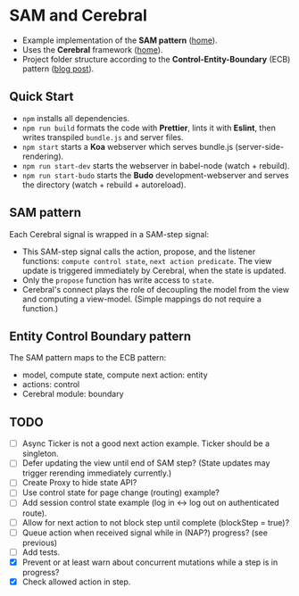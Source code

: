 # SAM and Cerebral
- Example implementation of the **SAM pattern** ([home](http://sam.js.org/)).
- Uses the **Cerebral** framework ([home](http://cerebraljs.com/)).
- Project folder structure according to the **Control-Entity-Boundary** (ECB) pattern ([blog post](http://www.adam-bien.com/roller/abien/entry/bureaucratic_design_with_java_ee)).

## Quick Start
- `npm` installs all dependencies.
- `npm run build` formats the code with **Prettier**, lints it with **Eslint**, then writes transpiled `bundle.js` and server files.
- `npm start` starts a **Koa** webserver which serves bundle.js (server-side-rendering).
- `npm run start-dev` starts the webserver in babel-node (watch + rebuild).
- `npm run start-budo` starts the **Budo** development-webserver and serves the directory (watch + rebuild + autoreload).

## SAM pattern
Each Cerebral signal is wrapped in a SAM-step signal:
- This SAM-step signal calls the action, propose, and the listener functions: `compute control state`, `next action predicate`. The view update is triggered immediately by Cerebral, when the state is updated.
- Only the `propose` function has write access to `state`.
- Cerebral's connect plays the role of decoupling the model from the view and computing a view-model. (Simple mappings do not require a function.)

## Entity Control Boundary pattern
The SAM pattern maps to the ECB pattern:
- model, compute state, compute next action: entity
- actions: control
- Cerebral module: boundary

## TODO
- [ ] Async Ticker is not a good next action example. Ticker should be a singleton.
- [ ] Defer updating the view until end of SAM step? (State updates may trigger rerending immediately currently.)
- [ ] Create Proxy to hide state API?
- [ ] Use control state for page change (routing) example?
- [ ] Add session control state example (log in <-> log out on authenticated route).
- [ ] Allow for next action to not block step until complete (blockStep = true)?
- [ ] Queue action when received signal while in (NAP?) progress? (see previous)
- [ ] Add tests.
- [x] Prevent or at least warn about concurrent mutations while a step is in progress?
- [x] Check allowed action in step.
